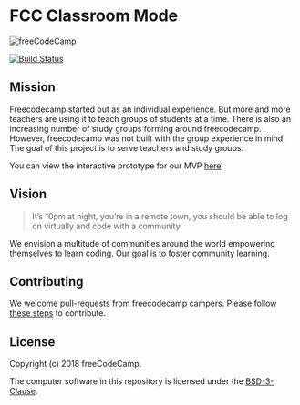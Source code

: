 # FCC Classroom Mode

![freeCodeCamp](https://camo.githubusercontent.com/60c67cf9ac2db30d478d21755289c423e1f985c6/68747470733a2f2f73332e616d617a6f6e6177732e636f6d2f66726565636f646563616d702f776964652d736f6369616c2d62616e6e65722e706e67)

[![Build Status](https://travis-ci.org/freeCodeCamp/classroom-mode.svg?branch=master)](https://travis-ci.org/freeCodeCamp/classroom-mode)

## Mission

Freecodecamp started out as an individual experience. But more and more teachers are using it to teach groups of students at a time. There is also an increasing number of study groups forming around freecodecamp. However, freecodecamp was not built with the group experience in mind. The goal of this project is to serve teachers and study groups.

You can view the interactive prototype for our MVP [here](https://projects.invisionapp.com/share/J3C03W2SX#/screens)

## Vision

> It’s 10pm at night, you’re in a remote town, you should be able to log on virtually and code with a community.

We envision a multitude of communities around the world empowering themselves to learn coding. Our goal is to foster community learning.

## Contributing

We welcome pull-requests from freecodecamp campers. Please follow [these steps](.github/CONTRIBUTING.md) to contribute. 

## License

Copyright (c) 2018 freeCodeCamp.

The computer software in this repository is licensed under the [BSD-3-Clause](./LICENSE).